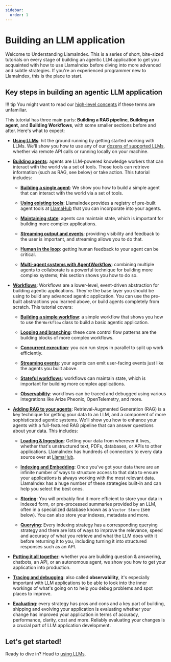```yaml
---
sidebar:
  order: 1
---
```

# Building an LLM application

Welcome to Understanding LlamaIndex. This is a series of short, bite-sized tutorials on every stage of building an agentic LLM application to get you acquainted with how to use LlamaIndex before diving into more advanced and subtle strategies. If you're an experienced programmer new to LlamaIndex, this is the place to start.

## Key steps in building an agentic LLM application

!!! tip
    You might want to read our [high-level concepts](/python/framework/getting_started/concepts) if these terms are unfamiliar.

This tutorial has three main parts: **Building a RAG pipeline**, **Building an agent**, and **Building Workflows**, with some smaller sections before and after. Here's what to expect:

- **[Using LLMs](./using_llms/using_llms.md)**: hit the ground running by getting started working with LLMs. We'll show you how to use any of our [dozens of supported LLMs](/python/framework/module_guides/models/llms/modules), whether via remote API calls or running locally on your machine.

- **[Building agents](/python/framework/understanding/agent/index)**: agents are LLM-powered knowledge workers that can interact with the world via a set of tools. Those tools can retrieve information (such as RAG, see below) or take action. This tutorial includes:

    - **[Building a single agent](/python/framework/understanding/agent/index)**: We show you how to build a simple agent that can interact with the world via a set of tools.

    - **[Using existing tools](/python/framework/understanding/agent/tools)**: LlamaIndex provides a registry of pre-built agent tools at [LlamaHub](https://llamahub.ai/) that you can incorporate into your agents.

    - **[Maintaining state](/python/framework/understanding/agent/state)**: agents can maintain state, which is important for building more complex applications.

    - **[Streaming output and events](/python/framework/understanding/agent/streaming)**: providing visibility and feedback to the user is important, and streaming allows you to do that.

    - **[Human in the loop](/python/framework/understanding/agent/human_in_the_loop)**: getting human feedback to your agent can be critical.

    - **[Multi-agent systems with AgentWorkflow](/python/framework/understanding/agent/multi_agent)**: combining multiple agents to collaborate is a powerful technique for building more complex systems; this section shows you how to do so.

- **[Workflows](/python/framework/understanding/workflows/index)**: Workflows are a lower-level, event-driven abstraction for building agentic applications. They're the base layer you should be using to build any advanced agentic application. You can use the pre-built abstractions you learned above, or build agents completely from scratch. This tutorial covers:

    - **[Building a simple workflow](/python/framework/understanding/workflows/index)**: a simple workflow that shows you how to use the `Workflow` class to build a basic agentic application.

    - **[Looping and branching](/python/framework/understanding/workflows/branches_and_loops)**: these core control flow patterns are the building blocks of more complex workflows.

    - **[Concurrent execution](/python/framework/understanding/workflows/concurrent_execution)**: you can run steps in parallel to split up work efficiently.

    - **[Streaming events](/python/framework/understanding/workflows/stream)**: your agents can emit user-facing events just like the agents you built above.

    - **[Stateful workflows](/python/framework/understanding/workflows/state)**: workflows can maintain state, which is important for building more complex applications.

    - **[Observability](/python/framework/understanding/workflows/observability)**: workflows can be traced and debugged using various integrations like Arize Pheonix, OpenTelemetry, and more.

- **[Adding RAG to your agents](/python/framework/understanding/rag/index)**: Retrieval-Augmented Generation (RAG) is a key technique for getting your data to an LLM, and a component of more sophisticated agentic systems. We'll show you how to enhance your agents with a full-featured RAG pipeline that can answer questions about your data. This includes:

    - **[Loading & Ingestion](./loading/loading.md)**: Getting your data from wherever it lives, whether that's unstructured text, PDFs, databases, or APIs to other applications. LlamaIndex has hundreds of connectors to every data source over at [LlamaHub](https://llamahub.ai/).

    - **[Indexing and Embedding](./indexing/indexing.md)**: Once you've got your data there are an infinite number of ways to structure access to that data to ensure your applications is always working with the most relevant data. LlamaIndex has a huge number of these strategies built-in and can help you select the best ones.

    - **[Storing](./storing/storing.md)**: You will probably find it more efficient to store your data in indexed form, or pre-processed summaries provided by an LLM, often in a specialized database known as a `Vector Store` (see below). You can also store your indexes, metadata and more.

    - **[Querying](./querying/querying.md)**: Every indexing strategy has a corresponding querying strategy and there are lots of ways to improve the relevance, speed and accuracy of what you retrieve and what the LLM does with it before returning it to you, including turning it into structured responses such as an API.

- **[Putting it all together](/python/framework/understanding/putting_it_all_together/index)**: whether you are building question & answering, chatbots, an API, or an autonomous agent, we show you how to get your application into production.

- **[Tracing and debugging](/python/framework/understanding/tracing_and_debugging/tracing_and_debugging)**: also called **observability**, it's especially important with LLM applications to be able to look into the inner workings of what's going on to help you debug problems and spot places to improve.

- **[Evaluating](/python/framework/understanding/evaluating/evaluating)**: every strategy has pros and cons and a key part of building, shipping and evolving your application is evaluating whether your change has improved your application in terms of accuracy, performance, clarity, cost and more. Reliably evaluating your changes is a crucial part of LLM application development.

## Let's get started!

Ready to dive in? Head to [using LLMs](./using_llms/using_llms.md).
